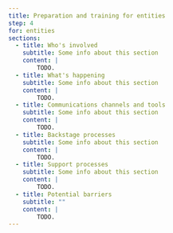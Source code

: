 ```yaml
---
title: Preparation and training for entities
step: 4
for: entities
sections:    
  - title: Who's involved
    subtitle: Some info about this section
    content: |
        TODO.
  - title: What's happening
    subtitle: Some info about this section
    content: |
        TODO.
  - title: Communications channels and tools
    subtitle: Some info about this section
    content: |
        TODO.
  - title: Backstage processes
    subtitle: Some info about this section
    content: |
        TODO.
  - title: Support processes
    subtitle: Some info about this section
    content: |
        TODO.
  - title: Potential barriers
    subtitle: ""
    content: |
        TODO.
---
```

